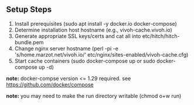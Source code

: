 ## Setup Steps

1. Install prerequisites (sudo apt install -y docker.io docker-compose)
1. Determine installation host hostname (e.g., vivoh-cache.vivoh.io)
1. Generate appropriate SSL keys/certs and cat all into etc/hitch/hitch-bundle.pem
1. Change nginx server hostname (perl -pi -e 's/home.marzot.net/vivoh.io/' etc/nginx/sites-enabled/vivoh-cache.cfg)
1. Start cache containers (sudo docker-compose up or sudo docker-compose up -d)

**note:** docker-compse version <= 1.29 required. see https://github.com/docker/compose

**note:** you may need to make the run directory writable (chmod o+w run)
